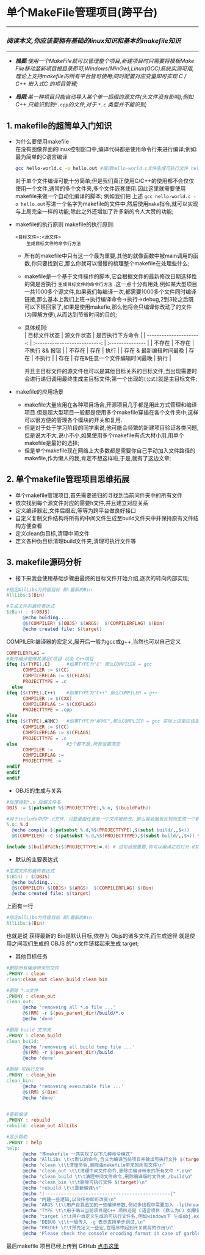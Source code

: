 # 单个MakeFile管理项目(跨平台)

-----------
### ***阅读本文,你应该要拥有基础的linux知识和基本的makefile知识***
-----------
  - ***摘要**:使用一个MakeFile就可以管理整个项目,新建项目时只需要将模板Make File移动至新项目根目录即可;Windows(MinGw),Linux(GCC)系统实测可用,理论上支持makefile的所有平台皆可使用;同时配置对应变量即可实现 C / C++ 嵌入式C 的项目管理;*
    
  - ***局限**:某一种项目只能自动导入某个单一后缀的源文件(头文件没有影响);例如C++ 只能识别到`*.cpp`的文件,对于 `*.c` 类型并不能识别;*  
 
## 1. makefile的超简单入门知识  

  * 为什么要使用makefile  
    在没有图像界面的linux控制窗口中,编译代码都是使用命令行来进行编译;例如:最为简单的C语言编译
    ```bash
    gcc hello-world.c -o hello.out #编译hello-world.c文件生成可执行文件 hello.out
    ```
    对于单个文件编译可能十分简单;但是我们真正使用C/C++的使用都不会仅仅使用一个文件,通常的多个文件夹,多个文件嵌套使用.因此这里就需要使用makefile来做一个自动化编译的脚本;
    例如我们把 上述 ``` gcc hello-world.c -o hello.out ```写进一个名字为makefile的文件中,然后使用`make`指令,就可以实现与上局完全一样的功能;除此之外还增加了许多新的令人大赞的功能;

  * makefile的执行原则
    makefile的执行原则:
    ```
    <目标文件>:<源文件>
        生成目标文件的命令行方法
    ```
    - 所有的makefile中只有这一个最为重要,其他的就像函数中被main调用的函数,你只要找到它,那么你就可以慢慢的梳理整个makefile在处理些什么;  
    - makefile是一个基于文件操作的脚本,它会根据文件的最新修改日期选择性的做是否执行 `生成目标文件的命令行方法` .这一点十分有用处,例如某大型项目一共1000多个源文件,如果我们每编译一次,都需要1000多个文件同时编译链接,那么基本上我们上班->执行编译命令->执行->debug,2到3轮之后既可以下班回家了,如果是使用makefie,那么他将会只编译你改动了的文件(为理解方便),从而达到节省时间的目的;  
    - 具体规则:  
      |            目标文件状态 |          源文件状态           | 是否执行下方命令 |
      | ----------------------: | :---------------------------: | :--------------- |
      |                  不存在 |            不存在             | 不执行 && 报错   |
      |                  不存在 |             存在              | 执行             |
      | 存在 & 最新编辑时间最晚 |             存在              | 不执行           |
      |                    存在 | 存在&任意一个文件编辑时间最晚 | 执行             |

      并且主目标文件的源文件也可以是其他目标关系的目标文件,当出现需要时会进行递归调用最终生成主目标文件;第一个出现的`[公式]`就是主目标文件;
     
  * makefile的应用场景  
    - makefile大量应用在各种项目场合,开源项目几乎都是用此方式管理和编译项目.但是超大型项目一般都是使用多个makefile穿插在各个文件夹中,这样可以很方便的管理各个模块的开关和复用.  
    - 但是对于处于学习阶段的同学来说,他可能会频繁的新建项目验证各类问题,但是说大不大,说小不小,如果使用多个makefile有点大材小用,用单个makefile是最好的选择;  
    - 但是单个makefile现在网络上大多数都是需要你自己手动加入文件路径的makefile,作为懒人的我,肯定不想这样啦,于是,就有了这边文章;
   
## 2. 单个makefile管理项目思维拓展  
  - 单个makefile管理项目,首先需要递归的寻找到当前问件夹中的所有文件
  - 依次找到每个源文件对应的需要h文件,并且建立对应关系
  - 定义编译器宏,文件后缀宏,等等为跨平台做良好接口
  - 自定义复制文件结构将所有的中间文件生成至build文件夹中并保持原有文件结构方便查看
  - 定义clean伪目标,清理中间文件
  - 定义各种伪目标清理build文件夹,清理可执行文件等

## 3. makefile源码分析  
 - 接下来我会使用基础步骤由最终的目标文件开始介绍,逐次的转向内部实现;
  ```makefile
  #指定AllLibs为终极目标 即:最新的Bin 
  AllLibs:$(Bin)
  
  #生成文件的最终表达式
  $(Bin) : $(OBJS)  
		@echo bulding....
		@$(COMPILER) $(OBJS) $(ARGS)  $(COMPILERFLAG) $(Bin)
		@echo created file: $(target)
  ```
  COMPILER:编译器的宏定义,展开后一般为gcc或g++,当然也可以自己定义
  ```makefile
  COMPILERFLAG = 
  #条件编译使得其满足C项目 以及 C++项目
  ifeq ($(TYPE),C)		#如果TYPE为"C" 那么COMPILER = gcc
		COMPILER := $(CC)
		COMPILERFLAG := $(CFLAGS)
		PROJECTTYPE = .c
	else
  ifeq ($(TYPE),C++)	#如果TYPE为"C++" 那么COMPILER = g++
		COMPILER := $(CXX)
		COMPILERFLAG := $(CXXFLAGS)
		PROJECTTYPE = .cpp
  else
  ifeq ($(TYPE),ARMC)	#如果TYPE为"ARMC",那么COMPLIER = gcc 实际上这里应该是arm-gcc交叉编译链的gcc
		COMPILER := $(CC)
		COMPILERFLAG := $(CFLAGS)
		PROJECTTYPE = .c
  else					#3个都不是,所有设置清空
		COMPILER :=
		COMPILERFLAG := 
		PROJECTTYPE := 
  endif
  endif
  endif
  ```
  - OBJS的生成与关系
  ```makefile
  #处理得到*.o 后缀文件名
  OBJS := $(patsubst %$(PROJECTTYPE),%.o, $(buildPath))  
  
  #对于include中的*.d文件，只要里面任意有一个文件被修改，那么就会触发此规则生成一个新的  *.o文件
  %.o: %.d
  	@echo compile $(patsubst %.d,%$(PROJECTTYPE),$(subst build/,,$<)) 
  	@$(COMPILER) -c $(patsubst %.d,%$(PROJECTTYPE),$(subst build/,,$<)) $  (DEBUG) $(DEF) $(INCLUDE_PATH) $(ARGS) $(COMPILERFLAG) $@ 
  
  include $(buildPath:$(PROJECTTYPE)=.d) # 这句话很重要,你可以编译之后打开.d文件你就明白啦

  ```
  - 默认的主要表达式
  ```makefile
  #生成文件的最终表达式
  $(Bin) : $(OBJS)  
    @echo bulding....
    @$(COMPILER) $(OBJS) $(ARGS)  $(COMPILERFLAG) $(Bin)
    @echo created file: $(target)	
  ```
  上面有一行
  ```makefile
  #指定AllLibs为终极目标 即:最新的Bin 
  AllLibs:$(Bin)
  ```
  也就是说 获得最新的 Bin是默认目标,依存为 Objs的诸多文件,而生成途径 就是使用之间我们生成的 OBJS 的*.o文件链接起来生成 target;


  - 其他目标任务
  ```makefile
  #删除所有编译带来的文件
.PHONY : clean  
clean:clean_out clean_build clean_bin

#删除 *.o文件
.PHONY : clean_out  
clean_out:
	    @echo 'removeing all *.o file ...'
	    @$(RM) -r $(pes_parent_dir)/build/*.o
	    @echo 'done'

#删除 build 文件夹
.PHONY : clean_build  
clean_build:
	    @echo 'removeing all build temp file ...'
	    @$(RM) -r $(pes_parent_dir)/build
	    @echo 'done'

#删除 可执行文件
.PHONY : clean_bin  
clean_bin:
	    @echo 'removeing executable file ...'
	    @$(RM) $(Bin)
	    @echo 'done'

		
#重新编译
.PHONY : rebuild
rebuild: clean_out AllLibs

#显示帮助
.PHONY : help
help:
		@echo "本makefile 一共实现了以下几种命令模式"
		@echo "AllLibs \t\t默认的命令,含义为编译当前项目并输出可执行文件 $(target)\n"
		@echo "clean \t\t清理命令,删除由makefile带来的所有文件\n"
		@echo "clean_out \t\t清理中间文件命令,删除由编译带来的所有文件 *.o\n"
		@echo "clean_build \t\t清理中间文件命令,删除编译临时文件夹 /build\n"
		@echo "clean_bin \t\t删除可执行文件 $(target)\n"
		@echo "rebuild \t\t重新编译\n"
		@echo "|----------------------------------------------|"
		@echo "内建一些逻辑,以及传参即可改变\n"
		@echo "ARGS \t\t用户自我追加的一些编译参数,例如多线程中需要加入 -lpthread 参数\n"
		@echo "TYPE \t\t用于确认当前项目是C++ 项目还是 C语言项目 (默认为C) 如果是C++ 那么自动编译*.cpp文件 ,如果是 C 那么自动编译*.c文件,暂不支持混合添加\n"
		@echo "target \t\t用户自定义生成的可执行文件名,例如windows下 生成obj.exe Linux下生成 obj.out\n"
		@echo "DEBUG \t\t一般传入 -g 表示支持单步调试,\n"
		@echo "PREDEF \t\t预先定义一些宏,在程序中起到开关裁剪的作用\n"
		@echo "Please check the console encoding format in case of garbled codes. The initial encoding format of this makefile is UTF8\n"


  ```


  最后makefile 项目已经上传到 GitHub [点击这里](https://github.com/KimAlittleStar/vscode_c_demo)